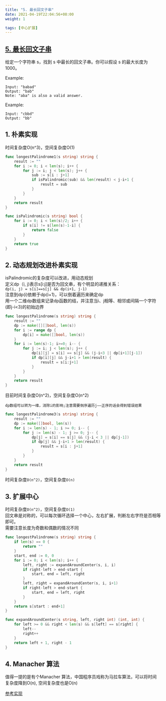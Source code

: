 ```yaml
---
title: "5. 最长回文子串"
date: 2021-04-19T22:04:56+08:00
weight: 1

tags: [中心扩展]
---
```


## [5. 最长回文子串](https://leetcode-cn.com/problems/longest-palindromic-substring)
给定一个字符串 s，找到 s 中最长的回文子串。你可以假设 s 的最大长度为 1000。

Example:
```
Input: "babad"
Output: "bab"
Note: "aba" is also a valid answer.
```
Example:
```
Input: "cbbd"
Output: "bb"
```
## 1. 朴素实现
时间复杂度O(n^3)，空间复杂度O(1)
```go
func longestPalindrome1(s string) string {
	result := ""
	for i := 0; i < len(s); i++ {
		for j := i; j < len(s); j++ {
			sub := s[i : j+1]
			if isPalindromic(sub) && len(result) < j-i+1 {
				result = sub
			}
		}
	}
	return result
}

func isPalindromic(s string) bool {
	for i := 0; i < len(s)/2; i++ {
		if s[i] != s[len(s)-1-i] {
			return false
		}
	}
	return true
}
```
## 2. 动态规划改进朴素实现
isPalindromic的复杂度可以改进，用动态规划  
定义dp（i, j)表示s[i:j]是否为回文串，有个明显的递推关系：  
`dp(i, j) = s[i]==s[j] && dp(i+1, j-1)`  
注意到dp(i)依赖于dp(i+1)，可以倒着遍历来确定dp  
用一个二维dp数组来记录dp函数的结，并注意当i、j相等、相邻或间隔一个字符(即j-i<3)的初始边界
```go
func longestPalindrome(s string) string {
	result := ""
	dp := make([][]bool, len(s))
	for i := range dp {
		dp[i] = make([]bool, len(s))
	}
	for i := len(s)-1; i>=0; i-- {
		for j := i; j < len(s); j++ {
			dp[i][j] = s[i] == s[j] && (j-i<3 || dp[i+1][j-1])
			if dp[i][j] && j-i+1 > len(result) {
				result = s[i:j+1]
			}
		}
	}
	return result
}
```
目前时间复杂度O(n^2)，空间复杂度O(n^2)
```
dp数组可以转为一维，消除i的影响;注意需要倒序遍历j——正序的话会得到错误结果
```
```go
func longestPalindrome3(s string) string {
	result := ""
	dp := make([]bool, len(s))
	for i := len(s) - 1; i >= 0; i-- {
		for j := len(s) - 1; j >= 0; j-- {
			dp[j] = s[i] == s[j] && (j-i < 3 || dp[j-1])
			if dp[j] && j-i+1 > len(result) {
				result = s[i : j+1]
			}
		}
	}
	return result
}
```
时间复杂度`O(n^2)`，空间复杂度`O(n)`
## 3. 扩展中心
时间复杂度`O(n^2)`，空间复杂度`O(1)`  
回文串是对称的，可以每次循环选择一个中心，左右扩展，判断左右字符是否相等即可。  
需要注意长度为奇数和偶数的情况不同
```go
func longestPalindrome(s string) string {
	if len(s) == 0 {
		return ""
	}
	start, end := 0, 0
	for i := 0; i < len(s); i++ {
		left, right := expandAroundCenter(s, i, i)
		if right-left > end-start {
			start, end = left, right
		}
		left, right = expandAroundCenter(s, i, i+1)
		if right-left > end-start {
			start, end = left, right
		}
	}
	return s[start : end+1]
}

func expandAroundCenter(s string, left, right int) (int, int) {
	for left >= 0 && right < len(s) && s[left] == s[right] {
		left--
		right++
	}
	return left + 1, right - 1
}
```
## 4. Manacher 算法
值得一提的是有个Manacher 算法，中国程序员戏称为马拉车算法，可以将时间复杂度降到O(n), 空间复杂度也是O(n)

[参考实现](imp.go)